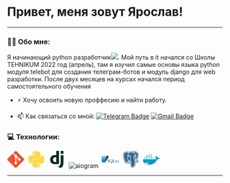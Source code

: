 
# Привет, меня зовут Ярослав!

---

### :man_technologist: Обо мне:

Я начинающий python разработчик<img src="https://i.gifer.com/5TMy.gif" width="20px">. Мой путь в it начался со Школы TEHNIKUM 2022 год (апрель), там я изучил самые основы языка python модуля telebot для создания телеграм-ботов и модуль django для web разработки. После двух месяцев на курсах начался период самостоятельного обучения

- :zap: Хочу освоить новую проффесию и найти работу.

- :mailbox: Как связаться со мной: [![Telegram Badge](https://img.shields.io/badge/-yaroslav_540-blue?style=flat&logo=Telegram&logoColor=white)](https://t.me/yaroslav_540) [![Gmail Badge](https://img.shields.io/badge/-Gmail-red?style=flat&logo=Gmail&logoColor=white)](mailto:yaroslav.orlov1995@gmail.com)


### 💻 Технологии:

<div>
  <img src="https://github.com/devicons/devicon/blob/master/icons/git/git-original.svg" title="git" alt="git" width="40" height="40"/>&nbsp
  <img src="https://github.com/devicons/devicon/blob/master/icons/python/python-plain.svg" title="python" alt="python" width="40" height="40"/>&nbsp
  <img src="https://github.com/devicons/devicon/blob/master/icons/django/django-plain.svg" title="django" alt="django" width="40" height="40"/>&nbsp
  <img src="https://docs.aiogram.dev/en/latest/_static/logo.png" width="40" height="40" title="aiogram" alt="aiogram"/>&nbsp
  <img src="https://github.com/devicons/devicon/blob/master/icons/sqlite/sqlite-original-wordmark.svg" width="40" height="40"  title="sqlite" alt="sqlite"/>&nbsp
  <img src="https://github.com/devicons/devicon/blob/master/icons/postgresql/postgresql-plain.svg" title="postgresql" width="40" height="40" alt="postgresql"/>&nbsp
  <img src="https://github.com/devicons/devicon/blob/master/icons/docker/docker-plain.svg" width="40" height="40" title="docker" alt="docker"/>&nbsp


</div>

---
